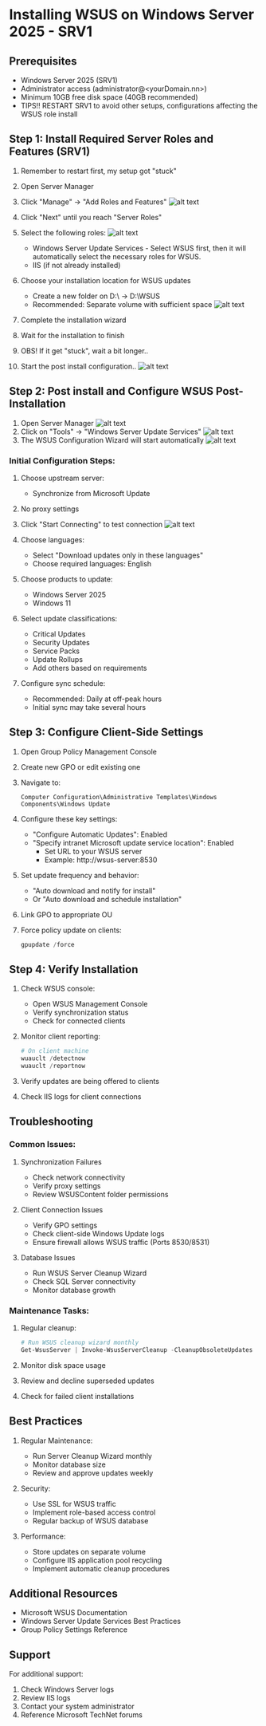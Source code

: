 # Installing WSUS on Windows Server 2025 - SRV1

## Prerequisites
- Windows Server 2025 (SRV1)
- Administrator access (administrator@<yourDomain.nn>)
- Minimum 10GB free disk space (40GB recommended)
- TIPS!! RESTART SRV1 to avoid other setups, configurations affecting the WSUS role install

## Step 1: Install Required Server Roles and Features (SRV1)

1. Remember to restart first, my setup got "stuck"
2. Open Server Manager
3. Click "Manage" → "Add Roles and Features"
![alt text](AddRoles.png)
1. Click "Next" until you reach "Server Roles"
2. Select the following roles:
![alt text](WSUSRole.png)
   - Windows Server Update Services - Select WSUS first, then it will automatically select the necessary roles for WSUS.
   - IIS (if not already installed)

1. Choose your installation location for WSUS updates
   - Create a new folder on D:\ -> D:\WSUS 
   - Recommended: Separate volume with sufficient space
![alt text](StoreWSUS.png)

1. Complete the installation wizard
2. Wait for the installation to finish
3. OBS! If it get "stuck", wait a bit longer..
4. Start the post install configuration..
![alt text](done.png)

## Step 2: Post install and Configure WSUS Post-Installation

1. Open Server Manager
![alt text](PostInstall.png)
2. Click on "Tools" → "Windows Server Update Services"
![alt text](WSUSstart.png)
3. The WSUS Configuration Wizard will start automatically
![alt text](WSUSConfiguration.png)

### Initial Configuration Steps:
1. Choose upstream server:
   - Synchronize from Microsoft Update

2. No proxy settings
3. Click "Start Connecting" to test connection
![alt text](StartConnection.png)

4. Choose languages:
   - Select "Download updates only in these languages"
   - Choose required languages: English

5. Choose products to update:
   - Windows Server 2025
   - Windows 11

6. Select update classifications:
   - Critical Updates
   - Security Updates
   - Service Packs
   - Update Rollups
   - Add others based on requirements

7. Configure sync schedule:
   - Recommended: Daily at off-peak hours
   - Initial sync may take several hours

## Step 3: Configure Client-Side Settings

1. Open Group Policy Management Console
2. Create new GPO or edit existing one
3. Navigate to:
   ```
   Computer Configuration\Administrative Templates\Windows Components\Windows Update
   ```

4. Configure these key settings:
   - "Configure Automatic Updates": Enabled
   - "Specify intranet Microsoft update service location": Enabled
     - Set URL to your WSUS server
     - Example: http://wsus-server:8530

5. Set update frequency and behavior:
   - "Auto download and notify for install"
   - Or "Auto download and schedule installation"

6. Link GPO to appropriate OU
7. Force policy update on clients:
   ```powershell
   gpupdate /force
   ```

## Step 4: Verify Installation

1. Check WSUS console:
   - Open WSUS Management Console
   - Verify synchronization status
   - Check for connected clients

2. Monitor client reporting:
   ```powershell
   # On client machine
   wuauclt /detectnow
   wuauclt /reportnow
   ```

3. Verify updates are being offered to clients
4. Check IIS logs for client connections

## Troubleshooting

### Common Issues:
1. Synchronization Failures
   - Check network connectivity
   - Verify proxy settings
   - Review WSUSContent folder permissions

2. Client Connection Issues
   - Verify GPO settings
   - Check client-side Windows Update logs
   - Ensure firewall allows WSUS traffic (Ports 8530/8531)

3. Database Issues
   - Run WSUS Server Cleanup Wizard
   - Check SQL Server connectivity
   - Monitor database growth

### Maintenance Tasks:
1. Regular cleanup:
   ```powershell
   # Run WSUS cleanup wizard monthly
   Get-WsusServer | Invoke-WsusServerCleanup -CleanupObsoleteUpdates
   ```

2. Monitor disk space usage
3. Review and decline superseded updates
4. Check for failed client installations

## Best Practices

1. Regular Maintenance:
   - Run Server Cleanup Wizard monthly
   - Monitor database size
   - Review and approve updates weekly

2. Security:
   - Use SSL for WSUS traffic
   - Implement role-based access control
   - Regular backup of WSUS database

3. Performance:
   - Store updates on separate volume
   - Configure IIS application pool recycling
   - Implement automatic cleanup procedures

## Additional Resources

- Microsoft WSUS Documentation
- Windows Server Update Services Best Practices
- Group Policy Settings Reference

## Support

For additional support:
1. Check Windows Server logs
2. Review IIS logs
3. Contact your system administrator
4. Reference Microsoft TechNet forums